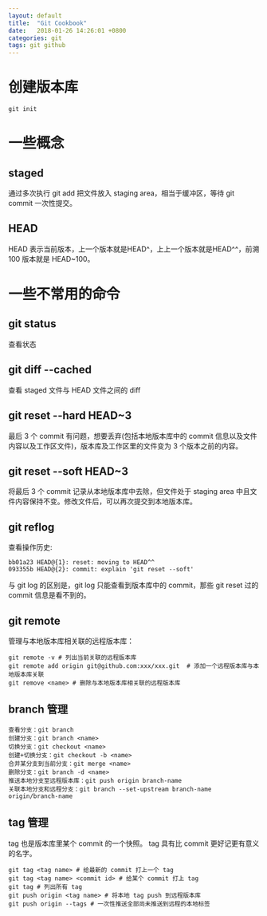 ```yaml
---
layout: default
title:  "Git Cookbook"
date:   2018-01-26 14:26:01 +0800
categories: git
tags: git github
---
```


# 创建版本库
```
git init
```

# 一些概念
## staged
通过多次执行 git add 把文件放入 staging area，相当于缓冲区，等待 git commit 一次性提交。

## HEAD
HEAD 表示当前版本，上一个版本就是HEAD^，上上一个版本就是HEAD^^，前溯 100 版本就是 HEAD~100。

# 一些不常用的命令
## git status
查看状态

## git diff --cached
查看 staged 文件与 HEAD 文件之间的 diff 

## git reset --hard HEAD~3
最后 3 个 commit 有问题，想要丢弃(包括本地版本库中的 commit 信息以及文件内容以及工作区文件)，版本库及工作区里的文件变为 3 个版本之前的内容。

## git reset --soft HEAD~3
将最后 3 个 commit 记录从本地版本库中去除，但文件处于 staging area 中且文件内容保持不变。修改文件后，可以再次提交到本地版本库。

## git reflog
查看操作历史:
```
bb01a23 HEAD@{1}: reset: moving to HEAD^^
093355b HEAD@{2}: commit: explain 'git reset --soft'
```
与 git log 的区别是，git log 只能查看到版本库中的 commit，那些 git reset 过的 commit 信息是看不到的。

## git remote
管理与本地版本库相关联的远程版本库：
```
git remote -v # 列出当前关联的远程版本库
git remote add origin git@github.com:xxx/xxx.git  # 添加一个远程版本库与本地版本库关联
git remove <name> # 删除与本地版本库相关联的远程版本库
```

## branch 管理
```
查看分支：git branch
创建分支：git branch <name>
切换分支：git checkout <name>
创建+切换分支：git checkout -b <name>
合并某分支到当前分支：git merge <name>
删除分支：git branch -d <name>
推送本地分支至远程版本库：git push origin branch-name
关联本地分支和远程分支：git branch --set-upstream branch-name origin/branch-name
```

## tag 管理
tag 也是版本库里某个 commit 的一个快照。
tag 具有比 commit 更好记更有意义的名字。
```
git tag <tag name> # 给最新的 commit 打上一个 tag
git tag <tag name> <commit id> # 给某个 commit 打上 tag
git tag # 列出所有 tag
git push origin <tag name> # 将本地 tag push 到远程版本库
git push origin --tags # 一次性推送全部尚未推送到远程的本地标签
```
